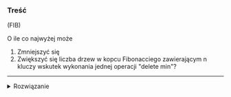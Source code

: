 ### Treść
(FIB)

O ile co najwyżej może
1. Zmniejszyć się
2. Zwiększyć się
liczba drzew w kopcu Fibonacciego zawierającym n kluczy wskutek wykonania jednej operacji "delete min"?
------
<details><summary>Rozwiązanie</summary>
<p>
  
  1. Mamy n = $2^k + 1$ pojedynczych drzew stopnia 1, wiec przy operacji deletemin dostaniemy 2^k drzew stopnia 1, które po merge staną się 1 drzewem k-tego stopnia. Więc z n drzew dostaliśmy 1 drzewo. Odp to | n - 1 |
  2. Mamy 1 drzewo stopnia logn składające się z n kluczy, wykonujemy delete min na korzeniu. Korzen w kopcu Fib moze miec maksymalnie logn dzieci (dowod na wykladzie), więc jak obetniemy nasz korzen dostaniemy maksymalnie logn drzew. Więc z 1 drzewa dostalismy logn drzew. Odp to | logn - 1 |

